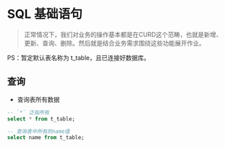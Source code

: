 # SQL 基础语句

> 正常情况下，我们对业务的操作基本都是在CURD这个范畴，也就是新增、更新、查询、删除。然后就是结合业务需求围绕这些功能展开作业。

PS：暂定默认表名称为 t_table，且已连接好数据库。

## 查询

- 查询表所有数据
  
```sql
-- `*` 泛指所有
select * from t_table;

-- 查询表中所有的name值
select name from t_table;
```
